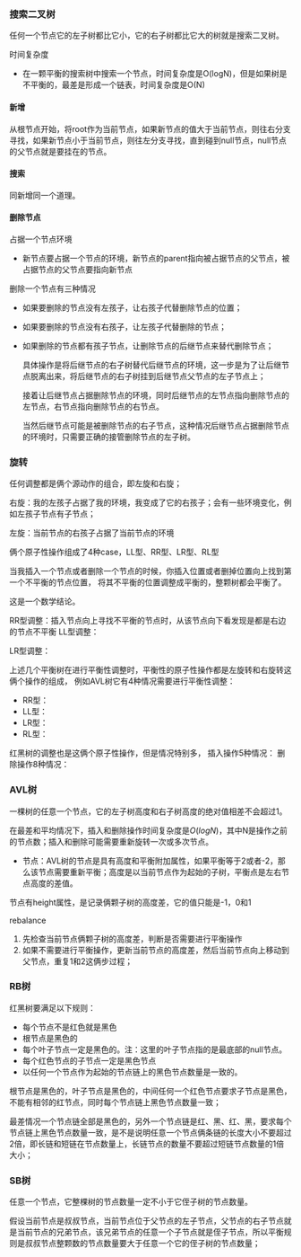 ### 搜索二叉树
任何一个节点它的左子树都比它小，它的右子树都比它大的树就是搜索二叉树。

时间复杂度

- 在一颗平衡的搜索树中搜索一个节点，时间复杂度是O(logN)，但是如果树是不平衡的，最差是形成一个链表，时间复杂度是O(N)


#### 新增

从根节点开始，将root作为当前节点，如果新节点的值大于当前节点，则往右分支寻找，如果新节点小于当前节点，则往左分支寻找，直到碰到null节点，null节点的父节点就是要挂在的节点。

#### 搜索

同新增同一个道理。

#### 删除节点

占据一个节点环境

- 新节点要占据一个节点的环境，新节点的parent指向被占据节点的父节点，被占据节点的父节点要指向新节点

删除一个节点有三种情况

- 如果要删除的节点没有左孩子，让右孩子代替删除节点的位置；

- 如果要删除的节点没有右孩子，让左孩子代替删除的节点；

- 如果删除的节点都有孩子节点，让删除节点的后继节点来替代删除节点；

  具体操作是将后继节点的右子树替代后继节点的环境，这一步是为了让后继节点脱离出来，将后继节点的右子树挂到后继节点父节点的左子节点上；

  接着让后继节点占据删除节点的环境，同时后继节点的左节点指向删除节点的左节点，右节点指向删除节点的右节点。

  当然后继节点可能是被删除节点的右子节点，这种情况后继节点占据删除节点的环境时，只需要正确的接管删除节点的左子树。



### 旋转

任何调整都是俩个源动作的组合，即左旋和右旋；

右旋：我的左孩子占据了我的环境，我变成了它的右孩子；会有一些环境变化，例如左孩子节点有子节点；

左旋：当前节点的右孩子占据了当前节点的环境



俩个原子性操作组成了4种case，LL型、RR型、LR型、RL型

当我插入一个节点或者删除一个节点的时候，你插入位置或者删掉位置向上找到第一个不平衡的节点位置，
将其不平衡的位置调整成平衡的，整颗树都会平衡了。

这是一个数学结论。

RR型调整：插入节点向上寻找不平衡的节点时，从该节点向下看发现是都是右边的节点不平衡
LL型调整：

LR型调整：

上述几个平衡树在进行平衡性调整时，平衡性的原子性操作都是左旋转和右旋转这俩个操作的组成，
例如AVL树它有4种情况需要进行平衡性调整：

- RR型：
- LL型：
- LR型：
- RL型：

红黑树的调整也是这俩个原子性操作，但是情况特别多，
插入操作5种情况：
删除操作8种情况：



### AVL树

一棵树的任意一个节点，它的左子树高度和右子树高度的绝对值相差不会超过1。

在最差和平均情况下，插入和删除操作时间复杂度是$O(logN)$，其中N是操作之前的节点数；插入和删除可能需要重新旋转一次或多次节点。

- 节点：AVL树的节点是具有高度和平衡附加属性，如果平衡等于2或者-2，那么该节点需要重新平衡；高度是以当前节点作为起始的子树，平衡点是左右节点高度的差值。



节点有height属性，是记录俩颗子树的高度差，它的值只能是-1，0和1

rebalance

1. 先检查当前节点俩颗子树的高度差，判断是否需要进行平衡操作
2. 如果不需要进行平衡操作，更新当前节点的高度差，然后当前节点向上移动到父节点，重复1和2这俩步过程；



### RB树

红黑树要满足以下规则：

- 每个节点不是红色就是黑色
- 根节点是黑色的
- 每个叶子节点一定是黑色的。注：这里的叶子节点指的是最底部的null节点。
- 每个红色节点的子节点一定是黑色节点
- 以任何一个节点作为起始的节点链上的黑色节点数量是一致的。

根节点是黑色的，叶子节点是黑色的，中间任何一个红色节点要求子节点是黑色，不能有相邻的红节点，同时每个节点链上黑色节点数量一致；

最差情况一个节点链全部是黑色的，另外一个节点链是红、黑、红、黑，要求每个节点链上黑色节点数量一致，是不是说明任意一个节点俩条链的长度大小不要超过2倍，即长链和短链在节点数量上，长链节点的数量不要超过短链节点数量的1倍大小；





### SB树

任意一个节点，它整棵树的节点数量一定不小于它侄子树的节点数量。

假设当前节点是叔叔节点，当前节点位于父节点的左子节点，父节点的右子节点就是当前节点的兄弟节点，该兄弟节点的任意一个子节点就是侄子节点，所以平衡规则是叔叔节点整颗数的节点数量要大于任意一个它的侄子树的节点数量；



